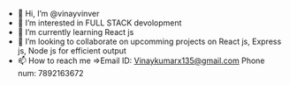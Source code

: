 - 👋 Hi, I’m @vinayvinver
- 👀 I’m interested in FULL STACK devolopment
- 🌱 I’m currently learning React js
- 💞️ I’m looking to collaborate on upcomming projects on React js, Express js, Node js for efficient output
- 📫 How to reach me =>Email ID: Vinaykumarx135@gmail.com
                       Phone num: 7892163672

<!---
vinayvinver/vinayvinver is a ✨ special ✨ repository because its `README.md` (this file) appears on your GitHub profile.
You can click the Preview link to take a look at your changes.
--->
